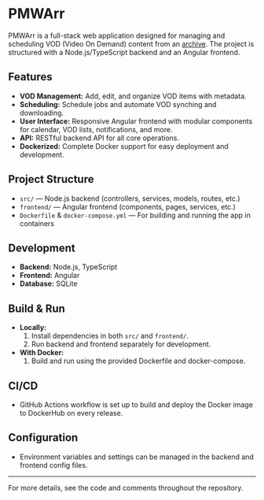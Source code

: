 # PMWArr

PMWArr is a full-stack web application designed for managing and scheduling VOD (Video On Demand) content from an [archive](https://archive.wubby.tv/). The project is structured with a Node.js/TypeScript backend and an Angular frontend.

## Features
- **VOD Management:** Add, edit, and organize VOD items with metadata.
- **Scheduling:** Schedule jobs and automate VOD synching and downloading.
- **User Interface:** Responsive Angular frontend with modular components for calendar, VOD lists, notifications, and more.
- **API:** RESTful backend API for all core operations.
- **Dockerized:** Complete Docker support for easy deployment and development.

## Project Structure
- `src/` — Node.js backend (controllers, services, models, routes, etc.)
- `frontend/` — Angular frontend (components, pages, services, etc.)
- `Dockerfile` & `docker-compose.yml` — For building and running the app in containers

## Development
- **Backend:** Node.js, TypeScript
- **Frontend:** Angular
- **Database:** SQLite

## Build & Run
- **Locally:**
  1. Install dependencies in both `src/` and `frontend/`.
  2. Run backend and frontend separately for development.
- **With Docker:**
  1. Build and run using the provided Dockerfile and docker-compose.

## CI/CD
- GitHub Actions workflow is set up to build and deploy the Docker image to DockerHub on every release.

## Configuration
- Environment variables and settings can be managed in the backend and frontend config files.

---
For more details, see the code and comments throughout the repository.
